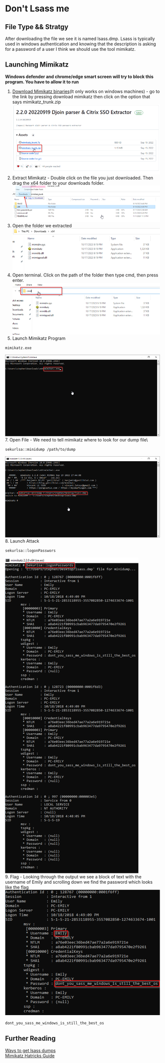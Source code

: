 # Don't Lsass me

## File Type && Stratgy
After downloading the file we see it is named lsass.dmp. Lsass is typically used in windows authentication and knowing that the description is asking for a password of a user I think we should use the tool mimikatz.

## Launching Mimikatz
**Windows defender and chrome/edge smart screen will try to block this program. You have to allow it to run**
1. [Download Mimikatz binaries](https://github.com/gentilkiwi/mimikatz/releases)(It only works on windows machines) - go to the link by pressing download mimikatz then click on the option that says mimikatz_trunk.zip\
![mimidown](MimikatzDownload.png)
2. Extract Mimikatz - Double click on the file you just downloaded. Then drag the x64 folder to your downloads folder.\
![extract](extractmimi.png)
3. Open the folder we extracted\
![folderopen](folderopen.png)
4. Open terminal. Click on the path of the folder then type cmd, then press enter.\
![pathcm](pathcmd.png)
5. Launch Mimikatz Program
```bash
mimikatz.exe
```
![launch](launch2.png)
\
7. Open File - We need to tell mimikatz where to look for our dump file\
```bash
sekurlsa::minidump /path/to/dump
```
![mimilock](mimilock.png)
\
8. Launch Attack
```bash
sekurlsa::logonPasswors
```
![logonpass](LongOutput.png) 
\
9. Flag - Looking through the output we see a block of text with the username of Emily and scrolling down we find the password which looks like the flag\
![flag](Flag.png) 
```bash
dont_you_sass_me_windows_is_still_the_best_os
```

## Further Reading
[Ways to get lsass dumps](https://crypt0ace.github.io/posts/Dumping-Lsass/#:~:text=Mimikatz%20is%20a%20very%20popular,extract%20the%20plain%20text%20passwords.) \
[Mimikatz Hatricks Guide](https://book.hacktricks.xyz/windows-hardening/stealing-credentials/credentials-mimikatz)
